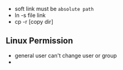 - soft link must be `absolute path`
- ln -s file link
- cp -r [copy dir]
  
## Linux Permission
- general user can't change user or group
- 